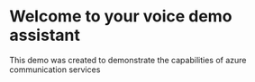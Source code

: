 # Welcome to your voice demo assistant 
This demo was created to demonstrate the capabilities of azure communication services
